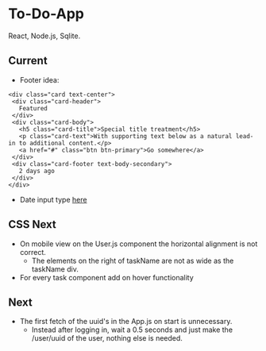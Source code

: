 # To-Do-App

React, Node.js, Sqlite.

## Current
 - Footer idea: 
 ```
 <div class="card text-center">
  <div class="card-header">
    Featured
  </div>
  <div class="card-body">
    <h5 class="card-title">Special title treatment</h5>
    <p class="card-text">With supporting text below as a natural lead-in to additional content.</p>
    <a href="#" class="btn btn-primary">Go somewhere</a>
  </div>
  <div class="card-footer text-body-secondary">
    2 days ago
  </div>
</div>
 ```

 - Date input type [here](https://www.w3schools.com/html/tryit.asp?filename=tryhtml_input_date)

## CSS Next
- On mobile view on the User.js component the horizontal alignment is not correct.
    - The elements on the right of taskName are not as wide as the taskName div.
- For every task component add on hover functionality

## Next

- The first fetch of the uuid's in the App.js on start is unnecessary.
    - Instead after logging in, wait a 0.5 seconds and just make the /user/uuid of the user, nothing else is needed.
